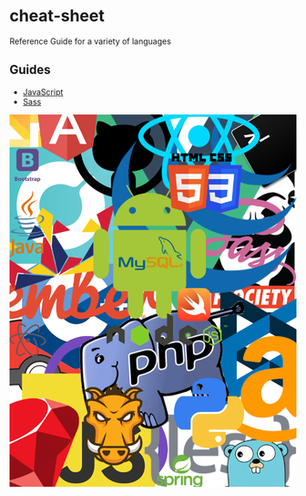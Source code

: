 # cheat-sheet
Reference Guide for a variety of languages

## Guides
* [JavaScript](javascript.md)
* [Sass](sass.md)

![alt text](https://github.com/scottdjwallace/cheat-sheet/blob/master/cover.png "Picture with lots of programming related images and a pokeball")
